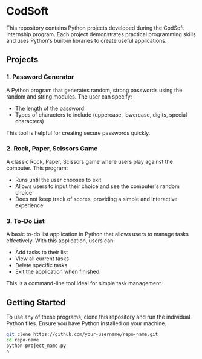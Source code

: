 # CodSoft

This repository contains Python projects developed during the CodSoft internship program. Each project demonstrates practical programming skills and uses Python's built-in libraries to create useful applications.

## Projects

### 1. Password Generator
A Python program that generates random, strong passwords using the random and string modules. The user can specify:
- The length of the password
- Types of characters to include (uppercase, lowercase, digits, special characters)

This tool is helpful for creating secure passwords quickly.

### 2. Rock, Paper, Scissors Game
A classic Rock, Paper, Scissors game where users play against the computer. This program:
- Runs until the user chooses to exit
- Allows users to input their choice and see the computer's random choice
- Does not keep track of scores, providing a simple and interactive experience

### 3. To-Do List
A basic to-do list application in Python that allows users to manage tasks effectively. With this application, users can:
- Add tasks to their list
- View all current tasks
- Delete specific tasks
- Exit the application when finished

This is a command-line tool ideal for simple task management.

## Getting Started

To use any of these programs, clone this repository and run the individual Python files. Ensure you have Python installed on your machine.

```bash
git clone https://github.com/your-username/repo-name.git
cd repo-name
python project_name.py
h